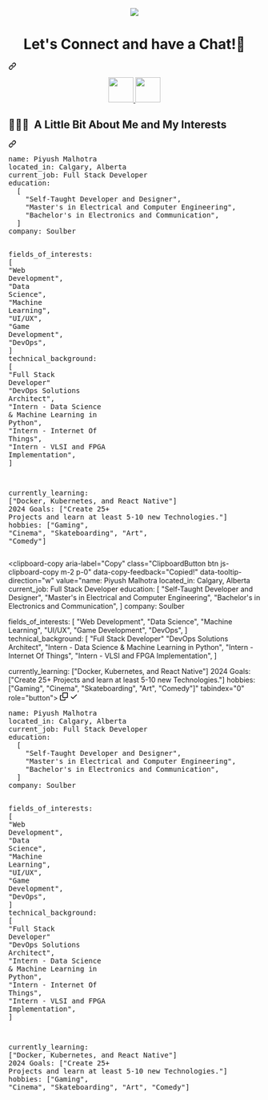
<!--
**Ajmal30/Ajmal30** is a ✨ _special_ ✨ repository because its `README.md` (this file) appears on your GitHub profile.

Here are some ideas to get you started:

- 🔭 I’m currently working on ...
- 🌱 I’m currently learning ...
- 👯 I’m looking to collaborate on ...
- 🤔 I’m looking for help with ...
- 💬 Ask me about ...
- 📫 How to reach me: ...
- 😄 Pronouns: ...
- ⚡ Fun fact: ...
-->
<p align="center">
  <img src=https://camo.githubusercontent.com/daa279ca78be42b310b9d7d7ea35f996418037e6fc81a54fc91ce6732e7f2e9e/68747470733a2f2f63617073756c652d72656e6465722e76657263656c2e6170702f6170693f747970653d776176696e6726636f6c6f723d6772616469656e7426746578743d48656c6c6f21266865696768743d3130302673656374696f6e3d686561646572>
</p>
<div class="markdown-heading" dir="auto"><h1 align="center" class="heading-element" dir="auto">
  Let's Connect and have a Chat!💬
</h1><a id="user-content---lets-connect-and-have-a-chat" class="anchor" aria-label="Permalink: 
  Let's Connect and have a Chat!💬
" href="#--lets-connect-and-have-a-chat"><svg class="octicon octicon-link" viewBox="0 0 16 16" version="1.1" width="16" height="16" aria-hidden="true"><path d="m7.775 3.275 1.25-1.25a3.5 3.5 0 1 1 4.95 4.95l-2.5 2.5a3.5 3.5 0 0 1-4.95 0 .751.751 0 0 1 .018-1.042.751.751 0 0 1 1.042-.018 1.998 1.998 0 0 0 2.83 0l2.5-2.5a2.002 2.002 0 0 0-2.83-2.83l-1.25 1.25a.751.751 0 0 1-1.042-.018.751.751 0 0 1-.018-1.042Zm-4.69 9.64a1.998 1.998 0 0 0 2.83 0l1.25-1.25a.751.751 0 0 1 1.042.018.751.751 0 0 1 .018 1.042l-1.25 1.25a3.5 3.5 0 1 1-4.95-4.95l2.5-2.5a3.5 3.5 0 0 1 4.95 0 .751.751 0 0 1-.018 1.042.751.751 0 0 1-1.042.018 1.998 1.998 0 0 0-2.83 0l-2.5 2.5a1.998 1.998 0 0 0 0 2.83Z"></path></svg></a></div>

<p align="center">
<a href="https://www.linkedin.com/in/ajmal-nayeem/">
  <img height="50" src="https://user-images.githubusercontent.com/46517096/166973395-19676cd8-f8ec-4abf-83ff-da8243505b82.png"/>
</a>
<a href="https://dev.to/ajmal_7">
  <img height="50" src="https://user-images.githubusercontent.com/46517096/166974096-7aeecad4-483e-4c85-983f-f4b37b3f794e.png"/>
</a>
</p>

<div class="markdown-heading" dir="auto"><h2 class="heading-element" dir="auto"> 👨🏻‍💻 &nbsp;A Little Bit About Me and My Interests</h2><a id="user-content---a-little-bit-about-me-and-my-interests" class="anchor" aria-label="Permalink:  👨🏻‍💻 &nbsp;A Little Bit About Me and My Interests" href="#--a-little-bit-about-me-and-my-interests"><svg class="octicon octicon-link" viewBox="0 0 16 16" version="1.1" width="16" height="16" aria-hidden="true"><path d="m7.775 3.275 1.25-1.25a3.5 3.5 0 1 1 4.95 4.95l-2.5 2.5a3.5 3.5 0 0 1-4.95 0 .751.751 0 0 1 .018-1.042.751.751 0 0 1 1.042-.018 1.998 1.998 0 0 0 2.83 0l2.5-2.5a2.002 2.002 0 0 0-2.83-2.83l-1.25 1.25a.751.751 0 0 1-1.042-.018.751.751 0 0 1-.018-1.042Zm-4.69 9.64a1.998 1.998 0 0 0 2.83 0l1.25-1.25a.751.751 0 0 1 1.042.018.751.751 0 0 1 .018 1.042l-1.25 1.25a3.5 3.5 0 1 1-4.95-4.95l2.5-2.5a3.5 3.5 0 0 1 4.95 0 .751.751 0 0 1-.018 1.042.751.751 0 0 1-1.042.018 1.998 1.998 0 0 0-2.83 0l-2.5 2.5a1.998 1.998 0 0 0 0 2.83Z"></path></svg></a></div>
<div class="highlight highlight-source-yaml notranslate position-relative overflow-auto" dir="auto"><pre><span class="pl-ent">name</span>: <span class="pl-s">Piyush Malhotra</span>
<span class="pl-ent">located_in</span>: <span class="pl-s">Calgary, Alberta</span>
<span class="pl-ent">current_job</span>: <span class="pl-s">Full Stack Developer</span>
<span class="pl-ent">education</span>:
  <span class="pl-s">[</span>
    <span class="pl-s"><span class="pl-pds">"</span>Self-Taught Developer and Designer<span class="pl-pds">"</span></span><span class="pl-s">,</span>
    <span class="pl-s"><span class="pl-pds">"</span>Master's in Electrical and Computer Engineering<span class="pl-pds">"</span></span><span class="pl-s">,</span>
    <span class="pl-s"><span class="pl-pds">"</span>Bachelor's in Electronics and Communication<span class="pl-pds">"</span></span><span class="pl-s">,</span>
  <span class="pl-s">]</span>
<span class="pl-ent">company</span>: <span class="pl-s">Soulber</span>

<span class="pl-ent">fields_of_interests</span>:
  <span class="pl-s">[</span>
    <span class="pl-s"><span class="pl-pds">"</span>Web Development<span class="pl-pds">"</span></span><span class="pl-s">,</span>
    <span class="pl-s"><span class="pl-pds">"</span>Data Science<span class="pl-pds">"</span></span><span class="pl-s">,</span>
    <span class="pl-s"><span class="pl-pds">"</span>Machine Learning<span class="pl-pds">"</span></span><span class="pl-s">,</span>
    <span class="pl-s"><span class="pl-pds">"</span>UI/UX<span class="pl-pds">"</span></span><span class="pl-s">,</span>
    <span class="pl-s"><span class="pl-pds">"</span>Game Development<span class="pl-pds">"</span></span><span class="pl-s">,</span>
    <span class="pl-s"><span class="pl-pds">"</span>DevOps<span class="pl-pds">"</span></span><span class="pl-s">,</span>
  <span class="pl-s">]</span>
<span class="pl-ent">technical_background</span>:
  <span class="pl-s">[</span>
    <span class="pl-s"><span class="pl-pds">"</span>Full Stack Developer<span class="pl-pds">"</span></span>
    <span class="pl-s"><span class="pl-pds">"</span>DevOps Solutions Architect<span class="pl-pds">"</span></span><span class="pl-s">,</span>
    <span class="pl-s"><span class="pl-pds">"</span>Intern - Data Science &amp; Machine Learning in Python<span class="pl-pds">"</span></span><span class="pl-s">,</span>
    <span class="pl-s"><span class="pl-pds">"</span>Intern - Internet Of Things<span class="pl-pds">"</span></span><span class="pl-s">,</span>
    <span class="pl-s"><span class="pl-pds">"</span>Intern - VLSI and FPGA Implementation<span class="pl-pds">"</span></span><span class="pl-s">,</span>
  <span class="pl-s">]</span>
  
<span class="pl-ent">currently_learning</span>: <span class="pl-s">["Docker, Kubernetes, and React Native"]</span>
<span class="pl-ent">2024 Goals</span>: <span class="pl-s">["Create 25+ Projects and learn at least 5-10 new Technologies."]</span>
<span class="pl-ent">hobbies</span>: <span class="pl-s">["Gaming", "Cinema", "Skateboarding", "Art", "Comedy"]</span></pre><div class="zeroclipboard-container position-absolute right-0 top-0">
    <clipboard-copy aria-label="Copy" class="ClipboardButton btn js-clipboard-copy m-2 p-0" data-copy-feedback="Copied!" data-tooltip-direction="w" value="name: Piyush Malhotra
located_in: Calgary, Alberta
current_job: Full Stack Developer
education:
  [
    &quot;Self-Taught Developer and Designer&quot;,
    &quot;Master's in Electrical and Computer Engineering&quot;,
    &quot;Bachelor's in Electronics and Communication&quot;,
  ]
company: Soulber

fields_of_interests:
  [
    &quot;Web Development&quot;,
    &quot;Data Science&quot;,
    &quot;Machine Learning&quot;,
    &quot;UI/UX&quot;,
    &quot;Game Development&quot;,
    &quot;DevOps&quot;,
  ]
technical_background:
  [
    &quot;Full Stack Developer&quot;
    &quot;DevOps Solutions Architect&quot;,
    &quot;Intern - Data Science &amp; Machine Learning in Python&quot;,
    &quot;Intern - Internet Of Things&quot;,
    &quot;Intern - VLSI and FPGA Implementation&quot;,
  ]
  
currently_learning: [&quot;Docker, Kubernetes, and React Native&quot;]
2024 Goals: [&quot;Create 25+ Projects and learn at least 5-10 new Technologies.&quot;]
hobbies: [&quot;Gaming&quot;, &quot;Cinema&quot;, &quot;Skateboarding&quot;, &quot;Art&quot;, &quot;Comedy&quot;]" tabindex="0" role="button">
      <svg aria-hidden="true" height="16" viewBox="0 0 16 16" version="1.1" width="16" data-view-component="true" class="octicon octicon-copy js-clipboard-copy-icon m-2">
    <path d="M0 6.75C0 5.784.784 5 1.75 5h1.5a.75.75 0 0 1 0 1.5h-1.5a.25.25 0 0 0-.25.25v7.5c0 .138.112.25.25.25h7.5a.25.25 0 0 0 .25-.25v-1.5a.75.75 0 0 1 1.5 0v1.5A1.75 1.75 0 0 1 9.25 16h-7.5A1.75 1.75 0 0 1 0 14.25Z"></path><path d="M5 1.75C5 .784 5.784 0 6.75 0h7.5C15.216 0 16 .784 16 1.75v7.5A1.75 1.75 0 0 1 14.25 11h-7.5A1.75 1.75 0 0 1 5 9.25Zm1.75-.25a.25.25 0 0 0-.25.25v7.5c0 .138.112.25.25.25h7.5a.25.25 0 0 0 .25-.25v-7.5a.25.25 0 0 0-.25-.25Z"></path>
</svg>
      <svg aria-hidden="true" height="16" viewBox="0 0 16 16" version="1.1" width="16" data-view-component="true" class="octicon octicon-check js-clipboard-check-icon color-fg-success d-none m-2">
    <path d="M13.78 4.22a.75.75 0 0 1 0 1.06l-7.25 7.25a.75.75 0 0 1-1.06 0L2.22 9.28a.751.751 0 0 1 .018-1.042.751.751 0 0 1 1.042-.018L6 10.94l6.72-6.72a.75.75 0 0 1 1.06 0Z"></path>
</svg>
    </clipboard-copy>
  </div></div>
  <pre><span class="pl-ent">name</span>: <span class="pl-s">Piyush Malhotra</span>
<span class="pl-ent">located_in</span>: <span class="pl-s">Calgary, Alberta</span>
<span class="pl-ent">current_job</span>: <span class="pl-s">Full Stack Developer</span>
<span class="pl-ent">education</span>:
  <span class="pl-s">[</span>
    <span class="pl-s"><span class="pl-pds">"</span>Self-Taught Developer and Designer<span class="pl-pds">"</span></span><span class="pl-s">,</span>
    <span class="pl-s"><span class="pl-pds">"</span>Master's in Electrical and Computer Engineering<span class="pl-pds">"</span></span><span class="pl-s">,</span>
    <span class="pl-s"><span class="pl-pds">"</span>Bachelor's in Electronics and Communication<span class="pl-pds">"</span></span><span class="pl-s">,</span>
  <span class="pl-s">]</span>
<span class="pl-ent">company</span>: <span class="pl-s">Soulber</span>

<span class="pl-ent">fields_of_interests</span>:
  <span class="pl-s">[</span>
    <span class="pl-s"><span class="pl-pds">"</span>Web Development<span class="pl-pds">"</span></span><span class="pl-s">,</span>
    <span class="pl-s"><span class="pl-pds">"</span>Data Science<span class="pl-pds">"</span></span><span class="pl-s">,</span>
    <span class="pl-s"><span class="pl-pds">"</span>Machine Learning<span class="pl-pds">"</span></span><span class="pl-s">,</span>
    <span class="pl-s"><span class="pl-pds">"</span>UI/UX<span class="pl-pds">"</span></span><span class="pl-s">,</span>
    <span class="pl-s"><span class="pl-pds">"</span>Game Development<span class="pl-pds">"</span></span><span class="pl-s">,</span>
    <span class="pl-s"><span class="pl-pds">"</span>DevOps<span class="pl-pds">"</span></span><span class="pl-s">,</span>
  <span class="pl-s">]</span>
<span class="pl-ent">technical_background</span>:
  <span class="pl-s">[</span>
    <span class="pl-s"><span class="pl-pds">"</span>Full Stack Developer<span class="pl-pds">"</span></span>
    <span class="pl-s"><span class="pl-pds">"</span>DevOps Solutions Architect<span class="pl-pds">"</span></span><span class="pl-s">,</span>
    <span class="pl-s"><span class="pl-pds">"</span>Intern - Data Science &amp; Machine Learning in Python<span class="pl-pds">"</span></span><span class="pl-s">,</span>
    <span class="pl-s"><span class="pl-pds">"</span>Intern - Internet Of Things<span class="pl-pds">"</span></span><span class="pl-s">,</span>
    <span class="pl-s"><span class="pl-pds">"</span>Intern - VLSI and FPGA Implementation<span class="pl-pds">"</span></span><span class="pl-s">,</span>
  <span class="pl-s">]</span>
  
<span class="pl-ent">currently_learning</span>: <span class="pl-s">["Docker, Kubernetes, and React Native"]</span>
<span class="pl-ent">2024 Goals</span>: <span class="pl-s">["Create 25+ Projects and learn at least 5-10 new Technologies."]</span>
<span class="pl-ent">hobbies</span>: <span class="pl-s">["Gaming", "Cinema", "Skateboarding", "Art", "Comedy"]</span></pre>
